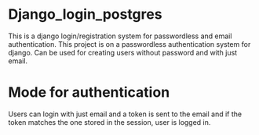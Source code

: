 # Django_login_postgres
This is a django login/registration system for passwordless and email authentication.
This project is on a passwordless authentication system for django. Can be used for creating users without password and with just email. 

# Mode for authentication
Users can login with just email and a token is sent to the email and if the token matches the one stored in the session, user is logged in.
